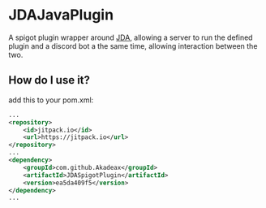 # JDAJavaPlugin
A spigot plugin wrapper around [JDA](https://awesomeopensource.com/project/DV8FromTheWorld/JDA), allowing a server to run the defined plugin and a discord bot a the same time, allowing interaction between the two.

## How do I use it?
add this to your pom.xml:
```xml
...
<repository>
    <id>jitpack.io</id>
    <url>https://jitpack.io</url>
</repository>
...
<dependency>
    <groupId>com.github.Akadeax</groupId>
    <artifactId>JDASpigotPlugin</artifactId>
    <version>ea5da409f5</version>
</dependency>
...
